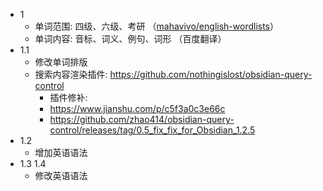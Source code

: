 - 1
  - 单词范围: 四级、六级、考研 （[mahavivo/english-wordlists](https://github.com/mahavivo/english-wordlists)）
  - 单词内容: 音标、词义、例句、词形 （百度翻译）
- 1.1
  - 修改单词排版
  - 搜索内容渲染插件: https://github.com/nothingislost/obsidian-query-control
    - 插件修补:
    - https://www.jianshu.com/p/c5f3a0c3e66c
    - https://github.com/zhao414/obsidian-query-control/releases/tag/0.5_fix_fix_for_Obsidian_1.2.5
- 1.2
  - 增加英语语法
- 1.3 1.4
  - 修改英语语法
